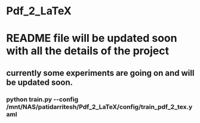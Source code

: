 # Pdf_2_LaTeX






 # README file will be updated soon with all the details of the project
 ## currently some experiments are going on and will be updated soon.




### python train.py --config /mnt/NAS/patidarritesh/Pdf_2_LaTeX/config/train_pdf_2_tex.yaml